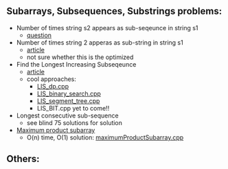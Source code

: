 ## Subarrays, Subsequences, Substrings problems:
- Number of times string s2 appears as sub-seqeunce in string s1
  - [question](https://www.geeksforgeeks.org/problems/find-number-of-times-a-string-occurs-as-a-subsequence3020/1?itm_source=geeksforgeeks&itm_medium=article&itm_campaign=practice_card)
- Number of times string 2 apperas as sub-string in string s1
  - [article](https://www.sanfoundry.com/c-program-count-occurrence-substring/)
  - not sure whether this is the optimized
- Find the Longest Increasing Subseqeunce
  - [article](https://leetcode.com/problems/longest-increasing-subsequence/solutions/1326308/c-python-dp-binary-search-bit-segment-tree-solutions-picture-explain-o-nlogn/)
  - cool approaches:
    - [LIS_dp.cpp](LIS_dp.cpp)
    - [LIS_binary_search.cpp](LIS_binary_search.cpp)
    - [LIS_segment_tree.cpp](LIS_segment_tree.cpp)
    - LIS_BIT.cpp yet to come!!
- Longest consecutive sub-sequence
  - see blind 75 solutions for solution
- [Maximum product subarray](https://www.geeksforgeeks.org/problems/maximum-product-subarray3604/1)
  - O(n) time, O(1) solution: [maximumProductSubarray.cpp](maximumProductSubarray.cpp) 

## Others:
